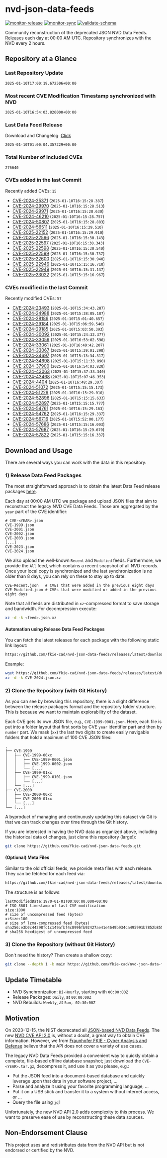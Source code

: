 # nvd-json-data-feeds

[![monitor-release](https://github.com/fkie-cad/nvd-json-data-feeds/actions/workflows/monitor_release.yml/badge.svg)](https://github.com/fkie-cad/nvd-json-data-feeds/actions/workflows/monitor_release.yml)
[![monitor-sync](https://github.com/fkie-cad/nvd-json-data-feeds/actions/workflows/monitor_sync.yml/badge.svg)](https://github.com/fkie-cad/nvd-json-data-feeds/actions/workflows/monitor_sync.yml)
[![validate-schema](https://github.com/fkie-cad/nvd-json-data-feeds/actions/workflows/validate_schema.yml/badge.svg)](https://github.com/fkie-cad/nvd-json-data-feeds/actions/workflows/validate_schema.yml)

Community reconstruction of the deprecated JSON NVD Data Feeds.
[Releases](https://github.com/fkie-cad/nvd-json-data-feeds/releases/latest) each day at 00:00 AM UTC.
Repository synchronizes with the NVD every 2 hours.

## Repository at a Glance

### Last Repository Update

```plain
2025-01-10T17:00:19.672506+00:00
```

### Most recent CVE Modification Timestamp synchronized with NVD

```plain
2025-01-10T16:54:03.820000+00:00
```

### Last Data Feed Release

Download and Changelog: [Click](https://github.com/fkie-cad/nvd-json-data-feeds/releases/latest)

```plain
2025-01-10T01:00:04.357229+00:00
```

### Total Number of included CVEs

```plain
276640
```

### CVEs added in the last Commit

Recently added CVEs: `15`

- [CVE-2024-25371](CVE-2024/CVE-2024-253xx/CVE-2024-25371.json) (`2025-01-10T16:15:28.387`)
- [CVE-2024-29970](CVE-2024/CVE-2024-299xx/CVE-2024-29970.json) (`2025-01-10T16:15:28.513`)
- [CVE-2024-29971](CVE-2024/CVE-2024-299xx/CVE-2024-29971.json) (`2025-01-10T16:15:28.630`)
- [CVE-2024-46210](CVE-2024/CVE-2024-462xx/CVE-2024-46210.json) (`2025-01-10T16:15:28.757`)
- [CVE-2024-50807](CVE-2024/CVE-2024-508xx/CVE-2024-50807.json) (`2025-01-10T16:15:28.883`)
- [CVE-2024-56511](CVE-2024/CVE-2024-565xx/CVE-2024-56511.json) (`2025-01-10T16:15:29.510`)
- [CVE-2025-22152](CVE-2025/CVE-2025-221xx/CVE-2025-22152.json) (`2025-01-10T16:15:29.910`)
- [CVE-2025-22596](CVE-2025/CVE-2025-225xx/CVE-2025-22596.json) (`2025-01-10T16:15:30.143`)
- [CVE-2025-22597](CVE-2025/CVE-2025-225xx/CVE-2025-22597.json) (`2025-01-10T16:15:30.343`)
- [CVE-2025-22598](CVE-2025/CVE-2025-225xx/CVE-2025-22598.json) (`2025-01-10T16:15:30.540`)
- [CVE-2025-22599](CVE-2025/CVE-2025-225xx/CVE-2025-22599.json) (`2025-01-10T16:15:30.737`)
- [CVE-2025-22600](CVE-2025/CVE-2025-226xx/CVE-2025-22600.json) (`2025-01-10T16:15:30.940`)
- [CVE-2025-22946](CVE-2025/CVE-2025-229xx/CVE-2025-22946.json) (`2025-01-10T15:15:16.710`)
- [CVE-2025-22949](CVE-2025/CVE-2025-229xx/CVE-2025-22949.json) (`2025-01-10T16:15:31.137`)
- [CVE-2025-23022](CVE-2025/CVE-2025-230xx/CVE-2025-23022.json) (`2025-01-10T15:15:16.967`)


### CVEs modified in the last Commit

Recently modified CVEs: `57`

- [CVE-2024-23493](CVE-2024/CVE-2024-234xx/CVE-2024-23493.json) (`2025-01-10T15:34:43.287`)
- [CVE-2024-24988](CVE-2024/CVE-2024-249xx/CVE-2024-24988.json) (`2025-01-10T15:38:05.187`)
- [CVE-2024-28186](CVE-2024/CVE-2024-281xx/CVE-2024-28186.json) (`2025-01-10T15:01:40.657`)
- [CVE-2024-29184](CVE-2024/CVE-2024-291xx/CVE-2024-29184.json) (`2025-01-10T15:06:59.540`)
- [CVE-2024-29185](CVE-2024/CVE-2024-291xx/CVE-2024-29185.json) (`2025-01-10T15:03:50.393`)
- [CVE-2024-30092](CVE-2024/CVE-2024-300xx/CVE-2024-30092.json) (`2025-01-10T15:24:32.377`)
- [CVE-2024-33059](CVE-2024/CVE-2024-330xx/CVE-2024-33059.json) (`2025-01-10T16:53:02.590`)
- [CVE-2024-33061](CVE-2024/CVE-2024-330xx/CVE-2024-33061.json) (`2025-01-10T16:49:42.207`)
- [CVE-2024-33067](CVE-2024/CVE-2024-330xx/CVE-2024-33067.json) (`2025-01-10T15:39:01.290`)
- [CVE-2024-34697](CVE-2024/CVE-2024-346xx/CVE-2024-34697.json) (`2025-01-10T15:13:34.317`)
- [CVE-2024-34698](CVE-2024/CVE-2024-346xx/CVE-2024-34698.json) (`2025-01-10T15:11:33.890`)
- [CVE-2024-37900](CVE-2024/CVE-2024-379xx/CVE-2024-37900.json) (`2025-01-10T16:54:03.820`)
- [CVE-2024-43063](CVE-2024/CVE-2024-430xx/CVE-2024-43063.json) (`2025-01-10T15:37:33.340`)
- [CVE-2024-43468](CVE-2024/CVE-2024-434xx/CVE-2024-43468.json) (`2025-01-10T15:07:46.353`)
- [CVE-2024-4404](CVE-2024/CVE-2024-44xx/CVE-2024-4404.json) (`2025-01-10T16:48:29.307`)
- [CVE-2024-51072](CVE-2024/CVE-2024-510xx/CVE-2024-51072.json) (`2025-01-10T15:15:15.173`)
- [CVE-2024-51229](CVE-2024/CVE-2024-512xx/CVE-2024-51229.json) (`2025-01-10T16:15:29.010`)
- [CVE-2024-52896](CVE-2024/CVE-2024-528xx/CVE-2024-52896.json) (`2025-01-10T15:15:15.633`)
- [CVE-2024-52897](CVE-2024/CVE-2024-528xx/CVE-2024-52897.json) (`2025-01-10T15:15:15.777`)
- [CVE-2024-54761](CVE-2024/CVE-2024-547xx/CVE-2024-54761.json) (`2025-01-10T16:15:29.163`)
- [CVE-2024-54762](CVE-2024/CVE-2024-547xx/CVE-2024-54762.json) (`2025-01-10T16:15:29.337`)
- [CVE-2024-56716](CVE-2024/CVE-2024-567xx/CVE-2024-56716.json) (`2025-01-10T15:52:00.177`)
- [CVE-2024-57686](CVE-2024/CVE-2024-576xx/CVE-2024-57686.json) (`2025-01-10T15:15:16.003`)
- [CVE-2024-57687](CVE-2024/CVE-2024-576xx/CVE-2024-57687.json) (`2025-01-10T16:15:29.670`)
- [CVE-2024-57822](CVE-2024/CVE-2024-578xx/CVE-2024-57822.json) (`2025-01-10T15:15:16.337`)


## Download and Usage

There are several ways you can work with the data in this repository:

### 1) Release Data Feed Packages

The most straightforward approach is to obtain the latest Data Feed release packages [here](https://github.com/fkie-cad/nvd-json-data-feeds/releases/latest).

Each day at 00:00 AM UTC we package and upload JSON files that aim to reconstruct the legacy NVD CVE Data Feeds.
Those are aggregated by the `year` part of the CVE identifier:

```
# CVE-<YEAR>.json
CVE-1999.json
CVE-2001.json
CVE-2002.json
CVE-2003.json
[...]
CVE-2023.json
CVE-2024.json
```

We also upload the well-known `Recent` and `Modified` feeds.
Furthermore, we provide the `All` feed, which contains a recent snapshot of all NVD records.
Once your local copy is synchronized and the last synchronization is no older than 8 days, you can rely on these to stay up to date:

```plain
CVE-Recent.json   # CVEs that were added in the previous eight days
CVE-Modified.json # CVEs that were modified or added in the previous eight days
```

Note that all feeds are distributed in `xz`-compressed format to save storage and bandwidth.
For decompression execute:

```sh
xz -d -k <feed>.json.xz
```

#### Automation using Release Data Feed Packages

You can fetch the latest releases for each package with the following static link layout:

```sh
https://github.com/fkie-cad/nvd-json-data-feeds/releases/latest/download/CVE-<YEAR>.json.xz
```

Example:

```sh
wget https://github.com/fkie-cad/nvd-json-data-feeds/releases/latest/download/CVE-2024.json.xz
xz -d -k CVE-2024.json.xz
```

### 2) Clone the Repository (with Git History)

As you can see by browsing this repository, there is a slight difference between the release packages format and the repository folder structure.
This is because we want to maintain explorability of the dataset.

Each CVE gets its own JSON file, e.g., `CVE-1999-0001.json`.
Here, each file is put into a folder layout that first sorts by CVE `year` identifier part and then by `number` part.
We mask (`xx`) the last two digits to create easily navigable folders that hold a maximum of 100 CVE JSON files:

```plain
.
├── CVE-1999
│   ├── CVE-1999-00xx
│   │   ├── CVE-1999-0001.json
│   │   ├── CVE-1999-0002.json
│   │   └── [...]
│   ├── CVE-1999-01xx
│   │   ├── CVE-1999-0101.json
│   │   └── [...]
│   └── [...]
├── CVE-2000
│   ├── CVE-2000-00xx
│   ├── CVE-2000-01xx
│   └── [...]
└── [...]
```

A byproduct of managing and continuously updating this dataset via Git is that we can track changes over time through the Git history.

If you are interested in having the NVD data as organized above, including the historical data of changes, just clone this repository (large!):

```sh
git clone https://github.com/fkie-cad/nvd-json-data-feeds.git
```

#### (Optional) Meta Files

Similar to the old official feeds, we provide meta files with each release. They can be fetched for each feed via:

```sh
https://github.com/fkie-cad/nvd-json-data-feeds/releases/latest/download/CVE-<YEAR>.meta
```

The structure is as follows:

```plain
lastModifiedDate:1970-01-01T00:00:00.000+00:00                          # ISO 8601 timestamp of last CVE modification
size:1000                                                               # size of uncompressed feed (bytes)
xzSize:100                                                              # size of lzma-compressed feed (bytes)
sha256:e3b0c44298fc1c149afbf4c8996fb92427ae41e4649b934ca495991b7852b855 # sha256 hexdigest of uncompressed feed
```

### 3) Clone the Repository (without Git History)

Don't need the history? Then create a shallow copy:

```sh
git clone --depth 1 -b main https://github.com/fkie-cad/nvd-json-data-feeds.git
```


## Update Timetable

* NVD Synchronization: `Bi-Hourly`, starting with `00:00:00Z`
* Release Packages: `Daily`, at `00:00:00Z`
* NVD Rebuilds: `Weekly`, at `Sun, 02:30:00Z`


## Motivation

On 2023-12-15, the NIST deprecated all [JSON-based NVD Data Feeds](https://nvd.nist.gov/vuln/data-feeds#divRetirementBanner-1).
The new [NVD CVE API 2.0](https://nvd.nist.gov/developers/vulnerabilities) is, without a doubt, a great way to obtain CVE information.
However, we from [Fraunhofer FKIE - Cyber Analysis and Defense](https://www.fkie.fraunhofer.de/en/departments/cad.html) believe that the API does not cover a variety of use cases.

The legacy NVD Data Feeds provided a convenient way to quickly obtain a complete, file-based offline database snapshot; just download the `CVE-<YEAR>.tar.gz`, decompress it, and use it as you please, e.g.:

- Put the JSON feed into a document-based database and quickly leverage upon that data in your software project, ...
- Parse and analyze it using your favorite programming language, ...
- Put it on a USB stick and transfer it to a system without internet access, or ...
- Query the file using `jq`!

Unfortunately, the new NVD API 2.0 adds complexity to this process.
We want to preserve ease of use by reconstructing these data sources.

## Non-Endorsement Clause

This project uses and redistributes data from the NVD API but is not endorsed or certified by the NVD.